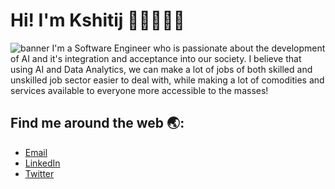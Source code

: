 # Hi! I'm Kshitij 👋🏽👨🏽‍💻
![banner](https://drive.google.com/file/d/12v6a0NgVbBN6iu75El9rY3ffYwKenujU/view?usp=sharing)
I'm a Software Engineer who is passionate about the development of AI and it's integration and acceptance into our society. I believe that using AI and Data Analytics, we can make a lot of jobs of both skilled and unskilled job sector easier to deal with, while making a lot of comodities and services available to everyone more accessible to the masses!
## Find me around the web 🌏:
* [Email](mailto:chaharkshitij@gmail.com)
* [LinkedIn](https://www.linkedin.com/in/kshitijsingh-lnkdin/)
* [Twitter](https://twitter.com/kshitijsinghtwt)

